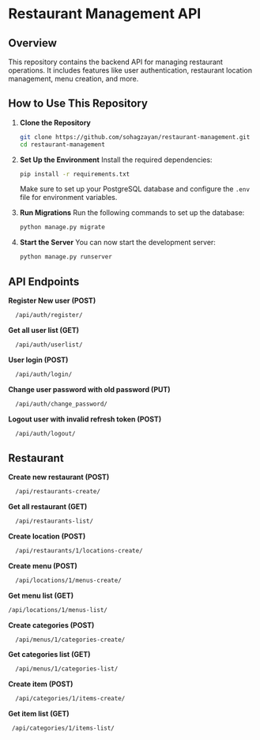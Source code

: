 # Restaurant Management API

## Overview

This repository contains the backend API for managing restaurant operations. It includes features like user authentication, restaurant location management, menu creation, and more.

## How to Use This Repository

1. **Clone the Repository**

   ```bash
   git clone https://github.com/sohagzayan/restaurant-management.git
   cd restaurant-management
   ```

2. **Set Up the Environment**
   Install the required dependencies:

   ```bash
   pip install -r requirements.txt
   ```

   Make sure to set up your PostgreSQL database and configure the `.env` file for environment variables.

3. **Run Migrations**
   Run the following commands to set up the database:

   ```bash
   python manage.py migrate
   ```

4. **Start the Server**
   You can now start the development server:
   ```bash
   python manage.py runserver
   ```

## API Endpoints

**Register New user (POST)**

```bash
  /api/auth/register/
```

**Get all user list (GET)**

```bash
  /api/auth/userlist/
```

**User login (POST)**

```bash
  /api/auth/login/
```

**Change user password with old password (PUT)**

```bash
  /api/auth/change_password/
```

**Logout user with invalid refresh token (POST)**

```bash
  /api/auth/logout/
```

## Restaurant

**Create new restaurant (POST)**

```bash
  /api/restaurants-create/
```

**Get all restaurant (GET)**

```bash
  /api/restaurants-list/
```

**Create location (POST)**

```bash
  /api/restaurants/1/locations-create/
```

**Create menu (POST)**

```bash
  /api/locations/1/menus-create/
```

**Get menu list (GET)**

```bash
/api/locations/1/menus-list/
```

**Create categories (POST)**

```bash
  /api/menus/1/categories-create/
```

**Get categories list (GET)**

```bash
  /api/menus/1/categories-list/
```

**Create item (POST)**

```bash
  /api/categories/1/items-create/
```

**Get item list (GET)**

```bash
 /api/categories/1/items-list/
```
